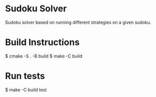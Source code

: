 # Sudoku Solver
Sudoku solver based on running different strategies on a given sudoku.

# Build Instructions
$ cmake -S . -B build
$ make -C build

# Run tests
$ make -C build test
